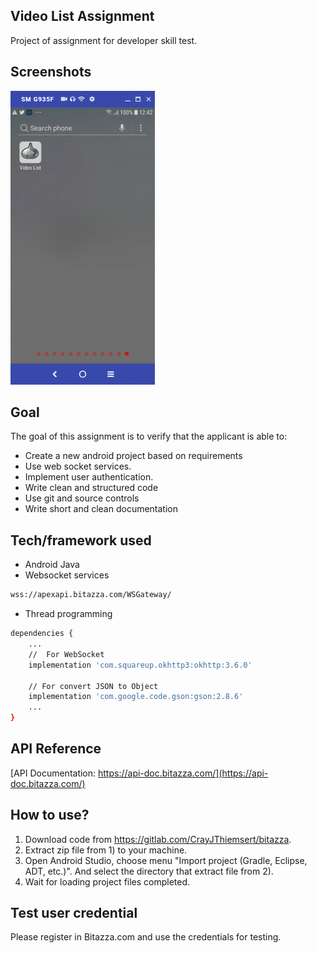 ## Video List Assignment

Project of assignment for developer skill test.

## Screenshots
![](images/assignment_app_screens.gif)

##  Goal
The goal of this assignment is to verify that the applicant is able to:

* Create a new android project based on requirements
* Use web socket services.
* Implement user authentication.
* Write clean and structured code
* Use git and source controls
* Write short and clean documentation

## Tech/framework used
* Android Java
* Websocket services
```sh
wss://apexapi.bitazza.com/WSGateway/
```
* Thread programming

```sh
dependencies {
    ...
    //  For WebSocket
    implementation 'com.squareup.okhttp3:okhttp:3.6.0'

    // For convert JSON to Object
    implementation 'com.google.code.gson:gson:2.8.6'
    ...
}
```

## API Reference
[API Documentation: https://api-doc.bitazza.com/](https://api-doc.bitazza.com/)


## How to use?
1. Download code from <https://gitlab.com/CrayJThiemsert/bitazza>.
2. Extract zip file from 1) to your machine.
3. Open Android Studio, choose menu "Import project (Gradle, Eclipse, ADT, etc.)". And select the directory that extract file from 2).
4. Wait for loading project files completed.

## Test user credential
Please register in Bitazza.com and use the credentials for testing.
